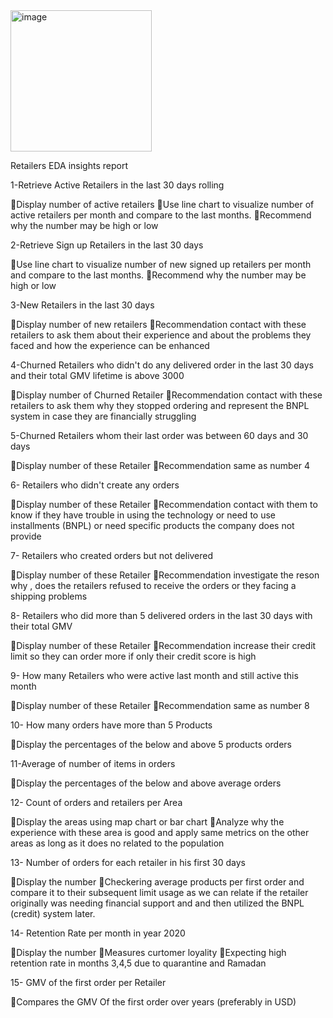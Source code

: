<img width="226" height="226" alt="image" src="https://github.com/user-attachments/assets/57bd98b0-f6c3-437e-aa91-29aef64063a2" />

Retailers EDA insights report



1-Retrieve Active Retailers in the last 30 days rolling

Display number of active retailers
Use line chart to visualize number of active retailers per month and compare to the last months.
Recommend why the number may be  high or low


2-Retrieve Sign up Retailers in the last 30 days  

Use line chart to visualize number of new signed up retailers per month and compare to the last months.
Recommend why the number may be  high or low


3-New Retailers in the last 30 days 

Display number of new retailers
Recommendation contact with these retailers to ask them about their experience and about the problems they faced and how the experience can be enhanced

4-Churned Retailers who didn't do any delivered order in the last 30 days and their total GMV lifetime is above 3000 

Display number of  Churned Retailer
Recommendation contact with these retailers to ask them why they stopped ordering and represent the BNPL system in case they are financially struggling









5-Churned Retailers whom their last order was between 60 days and 30 days 

Display number of  these Retailer 
Recommendation same as number 4


6- Retailers who didn't create any orders

Display number of  these Retailer 
Recommendation contact with them to know if they have trouble in using the technology or need to use installments (BNPL) or need specific products the company does not provide

7- Retailers who created orders but not delivered

Display number of  these Retailer 
Recommendation investigate the reson why , does the retailers refused to receive the orders or they facing a shipping problems 

8- Retailers who did more than 5 delivered orders in the last 30 days with their total GMV

Display number of  these Retailer 
Recommendation increase their credit  limit so they can order more if only their credit score is high	

9- How many Retailers who were active last month and still active this month

Display number of  these Retailer 
Recommendation same as number 8 



10- How many orders have more than 5 Products

Display the percentages of the below and above 5 products orders


11-Average of number of items in orders

Display the percentages of the below and above average  orders

12- Count of orders and retailers per Area

Display the areas using map chart or bar chart
Analyze why the experience with these area is good and apply same metrics on the other areas as long  as it does no related to the population


13- Number of orders for each retailer in his first 30 days

Display the number
Checkering average products per first order and compare it to their subsequent  limit usage as we can relate if the retailer originally was needing financial support and and then utilized the BNPL (credit) system later.

14- Retention Rate per month in year 2020

Display the number
Measures curtomer loyality 
Expecting high retention rate in months 3,4,5 due to quarantine and Ramadan



15- GMV of the first order per Retailer


Compares the GMV Of the first order over years (preferably in USD)
